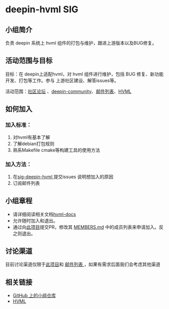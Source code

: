 # deepin-hvml SIG

## 小组简介

负责 deepin 系统上 hvml 组件的打包与维护，跟进上游版本以及BUG修复。

## 活动范围与目标

目标：在 deepin上适配hvml，对 hvml 组件进行维护，包括 BUG 修复、新功能开发、打包等工作。参与 上游社区建设、解答issues等。

活动范围：[社区论坛](https://bbs.deepin.org/) 、[deepin-community](https://github.com/deepin-community/sig-deepin-hvml)、[邮件列表](deepin-hvml@freelists.org)、[HVML](https://github.com/HVML)

## 如何加入

### 加入标准： 

1. 对hvml有基本了解
1. 了解debian打包规则
1. 熟系Makefile cmake等构建工具的使用方法

### 加入方法：

1. 在[sig-deepin-hvml ](https://github.com/deepin-community/sig-deepin-hvml/issues)提交issues 说明想加入的原因
2. 订阅邮件列表

## 小组章程

* 请详细阅读相关文档[hvml-docs](https://github.com/HVML/hvml-docs/blob/master/en/an-introduction-to-hvml-en.md)
* 允许随时加入和退出。
* 通过向[此项目](https://github.com/NSUTanghaixiang/SIG/tree/master/sig/deepin-qt)提交PR，修改其 [MEMBERS.md](https://github.com/NSUTanghaixiang/SIG/blob/master/sig/deepin-qt/MEMBERS.md) 中的成员列表来申请加入。反之则退出。

## 讨论渠道

目前讨论渠道仅限于[此项目](https://github.com/NSUTanghaixiang/SIG/tree/master/sig/deepin-qt)和 [邮件列表 ](https://www.freelists.org/list/deepin-qt)，如果有需求后面我们会考虑其他渠道

## 相关链接

- [GitHub 上的小组仓库](https://github.com/deepin-community/sig-deepin-hvml)
- [HVML](https://github.com/HVML)
